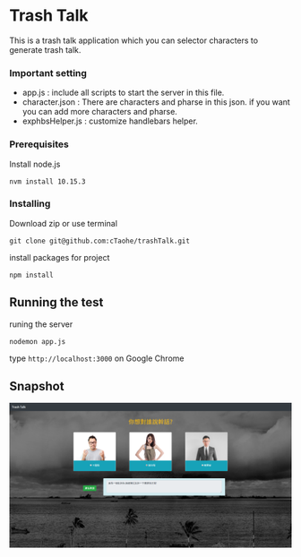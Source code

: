 # Trash Talk

This is a trash talk application which you can selector characters to generate trash talk.

### Important setting

- app.js : include all scripts to start the server in this file.
- character.json : There are characters and pharse in this json. if you want you can add more characters and pharse.
- exphbsHelper.js : customize handlebars helper.

### Prerequisites

Install node.js

```
nvm install 10.15.3
```

### Installing

Download zip or use terminal

```
git clone git@github.com:cTaohe/trashTalk.git
```

install packages for project
```
npm install
```

## Running the test

runing the server
```
nodemon app.js
```
type `http://localhost:3000` on Google Chrome

## Snapshot
![image](https://github.com/cTaohe/trashTalk/blob/master/public/img/snapshot.png?raw=true)
